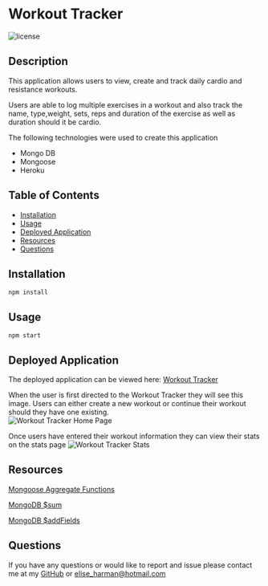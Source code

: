# Workout Tracker

![license](https://img.shields.io/badge/License-MIT-blue.svg)

## Description

This application allows users to view, create and track daily cardio and resistance workouts.

Users are able to log multiple exercises in a workout and also track the name, type,weight, sets, reps and duration of the exercise as well as duration should it be cardio.

The following technologies were used to create this application

- Mongo DB
- Mongoose
- Heroku

## Table of Contents

- [Installation](#installation)
- [Usage](#usage)
- [Deployed Application](#deplyedApplication)
- [Resources](#resources)
- [Questions](#questions)

## Installation

```
npm install
```

## Usage

```
npm start
```

## Deployed Application

The deployed application can be viewed here: [Workout Tracker](https://protected-river-04016.herokuapp.com/?id=60ed03f030c34a4cdd545354)

When the user is first directed to the Workout Tracker they will see this image. Users can either create a new workout or continue their workout should they have one existing.  
![Workout Tracker Home Page](public/images/)

Once users have entered their workout information they can view their stats on the stats page
![Workout Tracker Stats ](public/images/)

## Resources

[Mongoose Aggregate Functions](https://mongoosejs.com/docs/api.html#aggregate_Aggregate)

[MongoDB $sum](https://docs.mongodb.com/manual/reference/operator/aggregation/sum/)

[MongoDB $addFields](https://docs.mongodb.com/manual/reference/operator/aggregation/addFields/)

## Questions

If you have any questions or would like to report and issue please contact me at my [GitHub](https://github.com/harmane4) or elise_harman@hotmail.com

